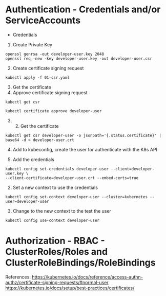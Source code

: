 # Authentication -  Credentials and/or ServiceAccounts  
  
* Credentials  
1. Create Private Key  
```
openssl genrsa -out developer-user.key 2048  
openssl req -new -key developer-user.key -out developer-user.csr
```
  
2. Create certificate signing request  
``` 
kubectl apply -f 01-csr.yaml
```
  
3. Get the certificate  
1. Approve certificate signing request  
```
kubectl get csr  

kubectl certificate approve developer-user
```
  
3. 2. Get the certificate  
```
kubectl get csr developer-user -o jsonpath='{.status.certificate}' | base64 -d > developer-user.crt
```

4. Add to kubeconfig, create the user for authenticate with the K8s API  

1. Add the credentials
```
kubectl config set-credentials developer-user --client=developer-user.key \  
--client-certificate=developer-user.crt --embed-certs=true
```
  
2. Set a new context to use the credentials  
```
kubectl config set-context developer-user --cluster=kubernetes --user=developer-user
```
  
3. Change to the new context to the test the user
```
kubectl config use-context developer-user
```

# Authorization - RBAC - ClusterRoles/Roles and ClusterRoleBindings/RoleBindings  





References:
https://kubernetes.io/docs/reference/access-authn-authz/certificate-signing-requests/#normal-user
https://kubernetes.io/docs/setup/best-practices/certificates/